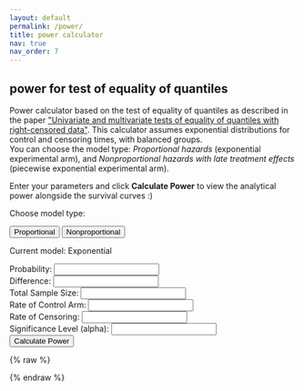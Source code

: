 ```yaml
---
layout: default
permalink: /power/
title: power calculator
nav: true
nav_order: 7
---
```


<h2>power for test of equality of quantiles</h2>

Power calculator based on the test of equality of quantiles as described in the paper ["Univariate and multivariate tests of equality of quantiles with right-censored data"](https://arxiv.org/abs/2505.03234).
This calculator assumes exponential distributions for control and censoring times, with balanced groups.  
You can choose the model type: *Proportional hazards* (exponential experimental arm), and *Nonproportional hazards with late treatment effects* (piecewise exponential experimental arm).

Enter your parameters and click **Calculate Power** to view the analytical power alongside the survival curves :)

<p>Choose model type:</p>
<button onclick="setModel('exponential')">Proportional</button>
<button onclick="setModel('piecewise')">Nonproportional</button>
<p>Current model: <span id="model-type">Exponential</span></p>

<form id="power-form">
  <label>Probability: <input type="number" id="prob" step="any" required></label><br>
  <label>Difference: <input type="number" id="diff" step="any" required></label><br>
  <label>Total Sample Size: <input type="number" id="sample-size" required></label><br>
  <label>Rate of Control Arm: <input type="number" id="rate-control" step="any" required></label><br>
  <label>Rate of Censoring: <input type="number" id="rate-cens" step="any" required></label><br>
  <label>Significance Level (alpha): <input type="number" id="alpha" step="any" required></label><br>
  <div id="piecewise-options" style="display:none">
    <label>Time Cutoff (tcut): <input type="number" id="tcut" step="any"></label><br>
  </div>
  <button type="submit">Calculate Power</button>
</form>

<p id="result"></p>

<canvas id="survival-chart" width="800" height="400"></canvas>

<script src="https://cdn.jsdelivr.net/npm/chart.js@4.4.1/dist/chart.umd.min.js"></script>
<script src="https://cdn.jsdelivr.net/npm/chartjs-plugin-annotation@1.4.0/dist/chartjs-plugin-annotation.min.js"></script>

{% raw %}
<script>
let model = 'exponential';
function setModel(m) {
  model = m;
  document.getElementById("model-type").innerText = m.charAt(0).toUpperCase() + m.slice(1);
  document.getElementById("piecewise-options").style.display = (m === 'piecewise') ? 'block' : 'none';
}

function normCDF(x) {
  var sign = x < 0 ? -1 : 1;
  x = Math.abs(x) / Math.sqrt(2);
  var a1 = 0.254829592, a2 = -0.284496736, a3 = 1.421413741,
      a4 = -1.453152027, a5 = 1.061405429, p = 0.3275911;
  var t = 1 / (1 + p * x);
  var y = 1 - (((((a5 * t + a4) * t) + a3) * t + a2) * t + a1) * t * Math.exp(-x * x);
  return 0.5 * (1 + sign * y);
}

function expo_pdf(x, lambda) {
  return lambda * Math.exp(-lambda * x);
}

function piecewise_pdf(x, rateC, rateE, tcut) {
  if (x <= tcut) {
    return rateC * Math.exp(-rateC * x);
  } else {
    const s_tcut = Math.exp(-rateC * tcut);
    return rateE * s_tcut * Math.exp(-rateE * (x - tcut));
  }
}

function inverseErf(x) {
  let a = 0.147;
  let ln = Math.log(1 - x * x);
  let term1 = 2 / (Math.PI * a) + ln / 2;
  let term2 = ln / a;
  return Math.sign(x) * Math.sqrt(Math.sqrt(term1 * term1 - term2) - term1);
}

function normSInv(p) {
  return Math.sqrt(2) * inverseErf(2 * p - 1);
}

Chart.register(window['chartjs-plugin-annotation']);

window.addEventListener("DOMContentLoaded", function () {
  const form = document.getElementById("power-form");
  form.addEventListener("submit", function(e) {
    e.preventDefault();

    const p = parseFloat(document.getElementById("prob").value);
    const n = parseFloat(document.getElementById("sample-size").value);
    const rateC = parseFloat(document.getElementById("rate-control").value);
    const diff = parseFloat(document.getElementById("diff").value);
    const rateCens = parseFloat(document.getElementById("rate-cens").value);
    const alpha = parseFloat(document.getElementById("alpha").value);
    const tcut = model === 'piecewise' ? parseFloat(document.getElementById("tcut").value) : null;

    const z_critical = Math.abs(normSInv(1 - alpha / 2));

    const quantC = -Math.log(1 - p) / rateC;

    let rateE, quantE, phiE;

    if (model === 'exponential') {
      rateE = -Math.log(1 - p) / (quantC - diff);
      quantE = quantC - diff;
      phiE = rateE / (rateE + rateCens) * (Math.exp((rateE + rateCens) * quantE) - 1);
    } else {
      if (quantC - tcut <= diff) {
        alert("quantC - tcut must be > diff in piecewise model.");
        return;
      }
      const boundary = 1 - Math.exp(-rateC * tcut);
      rateE = (Math.log(1 - p) + rateC * tcut) / (tcut + diff - quantC);
      quantE = (p < boundary)
        ? -Math.log(1 - p) / rateC
        : tcut - ((Math.log(1 - p) + rateC * tcut) / rateE);
      phiE = (rateC / (rateC + rateCens)) * (Math.exp((rateC + rateCens) * tcut) - 1) +
             (rateE / (rateE + rateCens)) * Math.exp((rateC - rateE) * tcut) *
             (Math.exp((rateE + rateCens) * quantE) - Math.exp((rateE + rateCens) * tcut));
    }

    const phiC = rateC / (rateC + rateCens) * (Math.exp((rateC + rateCens) * quantC) - 1);

    let sigma2;
    if (model === 'exponential') {
      sigma2 = Math.pow(1 - p, 2) * (
        phiC / (0.5 * Math.pow(expo_pdf(quantC, rateC), 2)) +
        phiE / (0.5 * Math.pow(expo_pdf(quantE, rateE), 2))
      );
    } else {
      sigma2 = Math.pow(1 - p, 2) * (
        phiC / (0.5 * Math.pow(expo_pdf(quantC, rateC), 2)) +
        phiE / (0.5 * Math.pow(piecewise_pdf(quantE, rateC, rateE, tcut), 2))
      );
    }

    if (isNaN(sigma2) || sigma2 <= 0) {
      document.getElementById("result").innerText = "Error: invalid parameters.";
      return;
    }

    const se = Math.sqrt(sigma2 / n);
    const power = 1 - normCDF(z_critical - diff / se) + normCDF(-z_critical - diff / se);

    document.getElementById("result").innerText =
      isNaN(power) ? "Error: invalid calculation." : `Estimated Power: ${(power * 100).toFixed(2)}%`;

    const timeMax = quantC * 1.5;
    const timePoints = Array.from({ length: 100 }, (_, i) => +(timeMax * i / 99).toFixed(2));
    const survivalC = timePoints.map(t => Math.exp(-rateC * t));
    const survivalE = model === 'exponential'
      ? timePoints.map(t => Math.exp(-rateE * t))
      : timePoints.map(t => (t <= tcut ? Math.exp(-rateC * t) : Math.exp(-rateC * tcut) * Math.exp(-rateE * (t - tcut))));

    const ctx = document.getElementById("survival-chart").getContext("2d");
    if (window.survivalChartInstance) window.survivalChartInstance.destroy();
    window.survivalChartInstance = new Chart(ctx, {
      type: "line",
      data: {
        labels: timePoints,
        datasets: [
          { label: "Control Arm", data: survivalC, borderColor: "limegreen", fill: false, tension: 0.3, borderWidth: 2 },
          { label: "Experimental Arm", data: survivalE, borderColor: "darkgreen", fill: false, tension: 0.3, borderWidth: 2 }
        ]
      },
      options: {
        responsive: true,
        plugins: {
          title: { display: true, text: "Survival Functions", font: { size: 18 } },
          legend: { labels: { font: { size: 14 } } },
          annotation: {
            annotations: {
              hLine: {
                type: 'line',
                yMin: 1 - p,
                yMax: 1 - p,
                borderColor: 'green',
                borderWidth: 2,
                borderDash: [6, 6],
                label: {
                  content: `1 - p = ${(1 - p).toFixed(2)}`,
                  enabled: true,
                  position: 'start',
                  backgroundColor: 'rgba(0,0,0,0.7)',
                  color: '#fff',
                  font: { style: 'italic' }
                }
              }
            }
          }
        },
        scales: {
          x: { title: { display: true, text: "Time", font: { size: 16 } } },
          y: {
            min: 0, max: 1,
            title: { display: true, text: "Survival Probability", font: { size: 16 } },
            ticks: { stepSize: 0.2, callback: val => val.toFixed(1) }
          }
        }
      }
    });
  });
});
</script>
{% endraw %}
